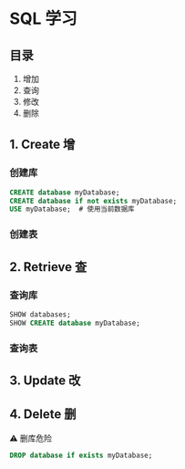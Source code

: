 # SQL 学习

## 目录

1. 增加
2. 查询
3. 修改
4. 删除



## 1. Create 增

### 创建库

```sql
CREATE database myDatabase;
CREATE database if not exists myDatabase;
USE myDatabase;  # 使用当前数据库
```



### 创建表





## 2. Retrieve 查

### 查询库

```sql
SHOW databases;
SHOW CREATE database myDatabase;
```



### 查询表















## 3. Update 改



 

## 4. Delete 删

:warning: ​删库危险

```sql
DROP database if exists myDatabase;
```











